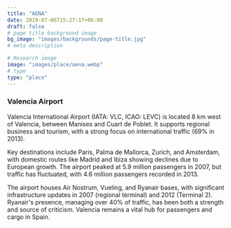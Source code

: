 ```yaml
---
title: "AENA"
date: 2019-07-06T15:27:17+06:00
draft: false
# page title background image
bg_image: "images/backgrounds/page-title.jpg"
# meta description

# Research image
image: "images/place/aena.webp"
# type
type: "place"
---
```


### Valencia Airport

Valencia International Airport (IATA: VLC, ICAO: LEVC) is located 8 km west of Valencia, between Manises and Cuart de Poblet. It supports regional business and tourism, with a strong focus on international traffic (69% in 2013).

Key destinations include Paris, Palma de Mallorca, Zurich, and Amsterdam, with domestic routes like Madrid and Ibiza showing declines due to European growth. The airport peaked at 5.9 million passengers in 2007, but traffic has fluctuated, with 4.6 million passengers recorded in 2013.

The airport houses Air Nostrum, Vueling, and Ryanair bases, with significant infrastructure updates in 2007 (regional terminal) and 2012 (Terminal 2). Ryanair's presence, managing over 40% of traffic, has been both a strength and source of criticism. Valencia remains a vital hub for passengers and cargo in Spain.
